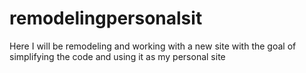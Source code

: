 # remodelingpersonalsit
Here I will be remodeling and working with a new site with the goal of simplifying the code and using it as my personal site
